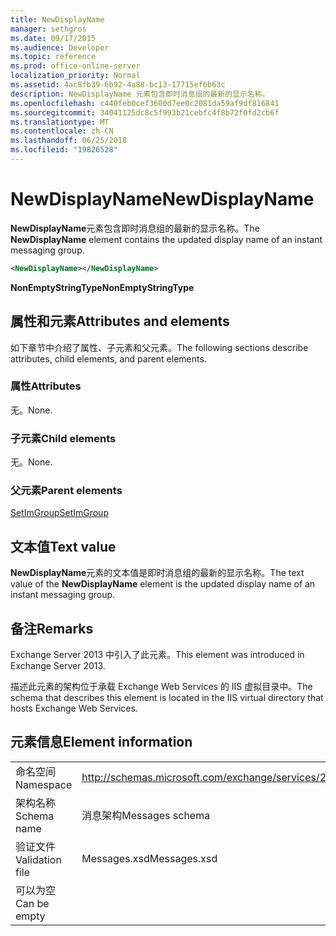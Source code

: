 ```yaml
---
title: NewDisplayName
manager: sethgros
ms.date: 09/17/2015
ms.audience: Developer
ms.topic: reference
ms.prod: office-online-server
localization_priority: Normal
ms.assetid: 4ac8fb39-6b92-4a88-bc13-17715ef6b63c
description: NewDisplayName 元素包含即时消息组的最新的显示名称。
ms.openlocfilehash: c440feb0cef3600d7ee0c2081da59af9df816841
ms.sourcegitcommit: 34041125dc8c5f993b21cebfc4f8b72f0fd2cb6f
ms.translationtype: MT
ms.contentlocale: zh-CN
ms.lasthandoff: 06/25/2018
ms.locfileid: "19826528"
---
```

# <a name="newdisplayname"></a><span data-ttu-id="8b8bd-103">NewDisplayName</span><span class="sxs-lookup"><span data-stu-id="8b8bd-103">NewDisplayName</span></span>

<span data-ttu-id="8b8bd-104">**NewDisplayName**元素包含即时消息组的最新的显示名称。</span><span class="sxs-lookup"><span data-stu-id="8b8bd-104">The **NewDisplayName** element contains the updated display name of an instant messaging group.</span></span> 
  
```XML
<NewDisplayName></NewDisplayName>
```

 <span data-ttu-id="8b8bd-105">**NonEmptyStringType**</span><span class="sxs-lookup"><span data-stu-id="8b8bd-105">**NonEmptyStringType**</span></span>
## <a name="attributes-and-elements"></a><span data-ttu-id="8b8bd-106">属性和元素</span><span class="sxs-lookup"><span data-stu-id="8b8bd-106">Attributes and elements</span></span>

<span data-ttu-id="8b8bd-107">如下章节中介绍了属性、子元素和父元素。</span><span class="sxs-lookup"><span data-stu-id="8b8bd-107">The following sections describe attributes, child elements, and parent elements.</span></span>
  
### <a name="attributes"></a><span data-ttu-id="8b8bd-108">属性</span><span class="sxs-lookup"><span data-stu-id="8b8bd-108">Attributes</span></span>

<span data-ttu-id="8b8bd-109">无。</span><span class="sxs-lookup"><span data-stu-id="8b8bd-109">None.</span></span>
  
### <a name="child-elements"></a><span data-ttu-id="8b8bd-110">子元素</span><span class="sxs-lookup"><span data-stu-id="8b8bd-110">Child elements</span></span>

<span data-ttu-id="8b8bd-111">无。</span><span class="sxs-lookup"><span data-stu-id="8b8bd-111">None.</span></span>
  
### <a name="parent-elements"></a><span data-ttu-id="8b8bd-112">父元素</span><span class="sxs-lookup"><span data-stu-id="8b8bd-112">Parent elements</span></span>

[<span data-ttu-id="8b8bd-113">SetImGroup</span><span class="sxs-lookup"><span data-stu-id="8b8bd-113">SetImGroup</span></span>](setimgroup.md)
  
## <a name="text-value"></a><span data-ttu-id="8b8bd-114">文本值</span><span class="sxs-lookup"><span data-stu-id="8b8bd-114">Text value</span></span>

<span data-ttu-id="8b8bd-115">**NewDisplayName**元素的文本值是即时消息组的最新的显示名称。</span><span class="sxs-lookup"><span data-stu-id="8b8bd-115">The text value of the **NewDisplayName** element is the updated display name of an instant messaging group.</span></span> 
  
## <a name="remarks"></a><span data-ttu-id="8b8bd-116">备注</span><span class="sxs-lookup"><span data-stu-id="8b8bd-116">Remarks</span></span>

<span data-ttu-id="8b8bd-117">Exchange Server 2013 中引入了此元素。</span><span class="sxs-lookup"><span data-stu-id="8b8bd-117">This element was introduced in Exchange Server 2013.</span></span>
  
<span data-ttu-id="8b8bd-118">描述此元素的架构位于承载 Exchange Web Services 的 IIS 虚拟目录中。</span><span class="sxs-lookup"><span data-stu-id="8b8bd-118">The schema that describes this element is located in the IIS virtual directory that hosts Exchange Web Services.</span></span>
  
## <a name="element-information"></a><span data-ttu-id="8b8bd-119">元素信息</span><span class="sxs-lookup"><span data-stu-id="8b8bd-119">Element information</span></span>

|||
|:-----|:-----|
|<span data-ttu-id="8b8bd-120">命名空间</span><span class="sxs-lookup"><span data-stu-id="8b8bd-120">Namespace</span></span>  <br/> |http://schemas.microsoft.com/exchange/services/2006/messages  <br/> |
|<span data-ttu-id="8b8bd-121">架构名称</span><span class="sxs-lookup"><span data-stu-id="8b8bd-121">Schema name</span></span>  <br/> |<span data-ttu-id="8b8bd-122">消息架构</span><span class="sxs-lookup"><span data-stu-id="8b8bd-122">Messages schema</span></span>  <br/> |
|<span data-ttu-id="8b8bd-123">验证文件</span><span class="sxs-lookup"><span data-stu-id="8b8bd-123">Validation file</span></span>  <br/> |<span data-ttu-id="8b8bd-124">Messages.xsd</span><span class="sxs-lookup"><span data-stu-id="8b8bd-124">Messages.xsd</span></span>  <br/> |
|<span data-ttu-id="8b8bd-125">可以为空</span><span class="sxs-lookup"><span data-stu-id="8b8bd-125">Can be empty</span></span>  <br/> ||
   

